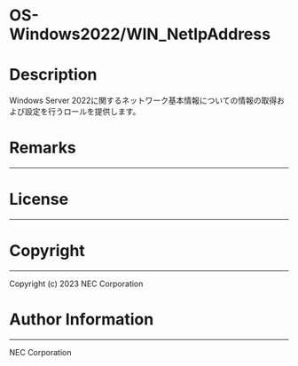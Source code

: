 OS-Windows2022/WIN_NetIpAddress
=======================================================
# Description
Windows Server 2022に関するネットワーク基本情報についての情報の取得および設定を行うロールを提供します。

# Remarks
-------

# License
-------

# Copyright
---------
Copyright (c) 2023 NEC Corporation

# Author Information
------------------
NEC Corporation
